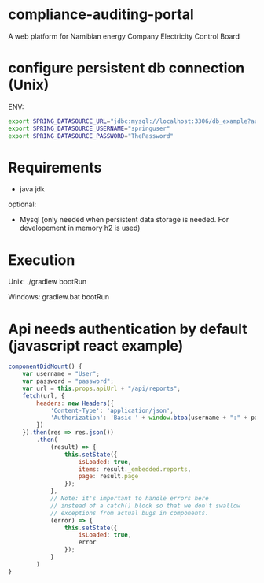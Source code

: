 # compliance-auditing-portal
A web platform for Namibian energy Company Electricity Control Board

# configure persistent db connection (Unix)

ENV:
```bash
export SPRING_DATASOURCE_URL="jdbc:mysql://localhost:3306/db_example?autoReconnect=true&useSSL=false"
export SPRING_DATASOURCE_USERNAME="springuser"
export SPRING_DATASOURCE_PASSWORD="ThePassword"
```

# Requirements

- java jdk

optional:
- Mysql (only needed when persistent data storage is needed. For developement in memory h2 is used)


# Execution

Unix:
./gradlew bootRun

Windows:
gradlew.bat bootRun

# Api needs authentication by default (javascript react example)

```javascript
componentDidMount() {
    var username = "User";
    var password = "password";
    var url = this.props.apiUrl + "/api/reports";
    fetch(url, {
        headers: new Headers({
            'Content-Type': 'application/json',
            'Authorization': 'Basic ' + window.btoa(username + ":" + password)
        })
    }).then(res => res.json())
        .then(
            (result) => {
                this.setState({
                    isLoaded: true,
                    items: result._embedded.reports,
                    page: result.page
                });
            },
            // Note: it's important to handle errors here
            // instead of a catch() block so that we don't swallow
            // exceptions from actual bugs in components.
            (error) => {
                this.setState({
                    isLoaded: true,
                    error
                });
            }
        )
}
```
